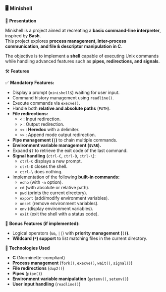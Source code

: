 ### 🖥️ Minishell  
📝 **Presentation**  

Minishell is a project aimed at recreating a **basic command-line interpreter**, inspired by **Bash**.  
This project explores **process management, inter-process communication, and file & descriptor manipulation in C**.  

The objective is to implement a **shell** capable of executing Unix commands while handling advanced features such as **pipes, redirections, and signals**.  

🛠️ **Features**  

✅ **Mandatory Features:**  
- Display a prompt (`minishell$`) waiting for user input.  
- Command history management using `readline()`.  
- Execute commands via `execve()`.  
- Handle both **relative and absolute paths** (`PATH`).  
- **File redirections:**  
  - `<` : Input redirection.  
  - `>` : Output redirection.  
  - `<<` : **Heredoc** with a delimiter.  
  - `>>` : Append mode output redirection.  
- **Pipe management (`|`)** to chain multiple commands.  
- **Environment variable management (`$VAR`).**  
- Expand **`$?`** to retrieve the exit code of the last command.  
- **Signal handling** (`ctrl-C`, `ctrl-D`, `ctrl-\`):  
  - `ctrl-C` displays a new prompt.  
  - `ctrl-D` closes the shell.  
  - `ctrl-\` does nothing.  
- Implementation of the following **built-in commands:**  
  - `echo` (with `-n` option).  
  - `cd` (with absolute or relative path).  
  - `pwd` (prints the current directory).  
  - `export` (add/modify environment variables).  
  - `unset` (remove environment variables).  
  - `env` (display environment variables).  
  - `exit` (exit the shell with a status code).  

🎯 **Bonus Features (if implemented):**  
- Logical operators (`&&`, `||`) with **priority management (`()`)**.  
- **Wildcard (`*`) support** to list matching files in the current directory.  

📌 **Technologies Used**  

- **C** (Norminette-compliant)  
- **Process management** (`fork()`, `execve()`, `wait()`, `signal()`)  
- **File redirections** (`dup2()`)  
- **Pipes** (`pipe()`)  
- **Environment variable manipulation** (`getenv()`, `setenv()`)  
- **User input handling** (`readline()`)  
